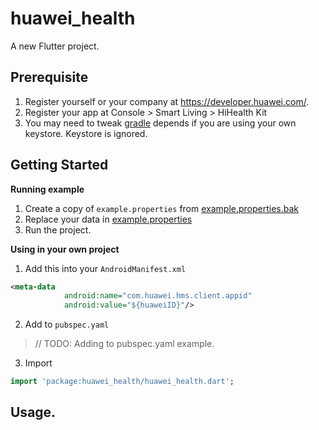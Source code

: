 # huawei_health

A new Flutter project.

## Prerequisite

1. Register yourself or your company at https://developer.huawei.com/.
2. Register your app at Console > Smart Living > HiHealth Kit
3. You may need to tweak [gradle](example/android/app/build.gradle) depends if you are using
your own keystore. Keystore is ignored. 

## Getting Started

**Running example**
1. Create a copy of `example.properties` from [example.properties.bak](example/android/example.properties.bak)
2. Replace your data in [example.properties](example/android/example.properties)
3. Run the project.

**Using in your own project**
1. Add this into your `AndroidManifest.xml`
```xml
<meta-data
            android:name="com.huawei.hms.client.appid"
            android:value="${huaweiID}"/>
```
2. Add to `pubspec.yaml`

> // TODO: Adding to pubspec.yaml example.

3. Import
```dart
import 'package:huawei_health/huawei_health.dart';
```

## Usage.


